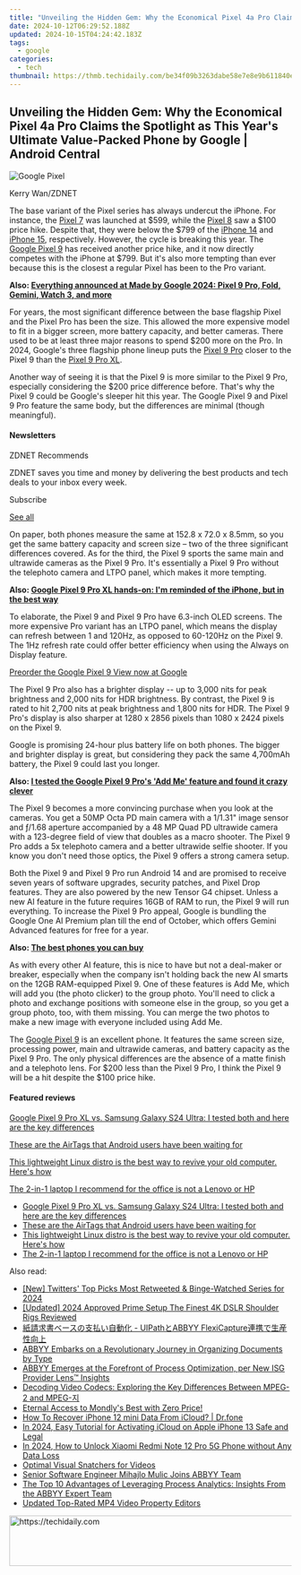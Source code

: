 ```yaml
---
title: "Unveiling the Hidden Gem: Why the Economical Pixel 4a Pro Claims the Spotlight as This Year's Ultimate Value-Packed Phone by Google | Android Central"
date: 2024-10-12T06:29:52.188Z
updated: 2024-10-15T04:24:42.183Z
tags:
  - google
categories:
  - tech
thumbnail: https://thmb.techidaily.com/be34f09b3263dabe58e7e8e9b611840eed5d78451bd041646a395d4031103684.jpg
---
```


## Unveiling the Hidden Gem: Why the Economical Pixel 4a Pro Claims the Spotlight as This Year's Ultimate Value-Packed Phone by Google | Android Central

![Google Pixel](https://www.zdnet.com/a/img/resize/1ebc937bfde34d690f1ff5d962cf12285afdf355/2024/08/10/9a618e6b-7fa7-4117-9fb0-9c9ff73ff641/dsc01713.jpg?auto=webp&width=1280)

Kerry Wan/ZDNET

The base variant of the Pixel series has always undercut the iPhone. For instance, the [Pixel 7](https://www.anrdoezrs.net/links/9041660/type/dlg/sid/zd-%5F%5FCOM%5FCLICK%5FID%5F%5F-dtp/https://store.google.com/config/pixel%5F7) was launched at $599, while the [Pixel 8](https://www.anrdoezrs.net/links/9041660/type/dlg/sid/zd-%5F%5FCOM%5FCLICK%5FID%5F%5F-dtp/https://store.google.com/product/pixel%5F8?hl=en-US) saw a $100 price hike. Despite that, they were below the $799 of the [iPhone 14](https://apple.sjv.io/c/159047/435031/7613?&sharedid=zdnet&partnerpropertyid=1980086&u=https%3A%2F%2Fwww.apple.com%2Fshop%2Fbuy-iphone%2Fiphone-14&subId1=zd-%5F%5FCOM%5FCLICK%5FID%5F%5F-dtp) and [iPhone 15](https://apple.sjv.io/c/159047/435031/7613?&sharedid=zdnet&partnerpropertyid=1980086&u=https%3A%2F%2Fwww.apple.com%2Fiphone-15%2F&subId1=zd-%5F%5FCOM%5FCLICK%5FID%5F%5F-dtp), respectively. However, the cycle is breaking this year. The [Google Pixel 9](https://www.anrdoezrs.net/links/9041660/type/dlg/sid/zd-%5F%5FCOM%5FCLICK%5FID%5F%5F-dtp/https://store.google.com/product/pixel%5F9?hl=en-US) has received another price hike, and it now directly competes with the iPhone at $799\. But it's also more tempting than ever because this is the closest a regular Pixel has been to the Pro variant.

**Also: [Everything announced at Made by Google 2024: Pixel 9 Pro, Fold, Gemini, Watch 3, and more](https://www.zdnet.com/article/everything-to-expect-at-made-by-google-2024-pixel-9-pro-fold-gemini-watch-3-and-more/)** 

For years, the most significant difference between the base flagship Pixel and the Pixel Pro has been the size. This allowed the more expensive model to fit in a bigger screen, more battery capacity, and better cameras. There used to be at least three major reasons to spend $200 more on the Pro. In 2024, Google's three flagship phone lineup puts the [Pixel 9 Pro](https://www.anrdoezrs.net/links/9041660/type/dlg/sid/zd-%5F%5FCOM%5FCLICK%5FID%5F%5F-dtp/https://store.google.com/product/pixel%5F9%5Fpro?hl=en-US) closer to the Pixel 9 than the [Pixel 9 Pro XL](https://www.anrdoezrs.net/links/9041660/type/dlg/sid/zd-%5F%5FCOM%5FCLICK%5FID%5F%5F-dtp/https://store.google.com/product/pixel%5F9%5Fpro?hl=en-US). 

Another way of seeing it is that the Pixel 9 is more similar to the Pixel 9 Pro, especially considering the $200 price difference before. That's why the Pixel 9 could be Google's sleeper hit this year. The Google Pixel 9 and Pixel 9 Pro feature the same body, but the differences are minimal (though meaningful).

#### Newsletters

ZDNET Recommends

ZDNET saves you time and money by delivering the best products and tech deals to your inbox every week.

 Subscribe

[See all](https://www.zdnet.com/newsletters/)

On paper, both phones measure the same at 152.8 x 72.0 x 8.5mm, so you get the same battery capacity and screen size – two of the three significant differences covered. As for the third, the Pixel 9 sports the same main and ultrawide cameras as the Pixel 9 Pro. It's essentially a Pixel 9 Pro without the telephoto camera and LTPO panel, which makes it more tempting.

**Also: [Google Pixel 9 Pro XL hands-on: I'm reminded of the iPhone, but in the best way](https://www.zdnet.com/article/google-pixel-9-pro-xl-hands-on-im-reminded-of-the-iphone-but-in-the-best-way/)**

To elaborate, the Pixel 9 and Pixel 9 Pro have 6.3-inch OLED screens. The more expensive Pro variant has an LTPO panel, which means the display can refresh between 1 and 120Hz, as opposed to 60-120Hz on the Pixel 9\. The 1Hz refresh rate could offer better efficiency when using the Always on Display feature.

[Preorder the Google Pixel 9 View now at Google](https://www.anrdoezrs.net/links/9041660/type/dlg/sid/zd-%5F%5FCOM%5FCLICK%5FID%5F%5F-dtp/https://store.google.com/?hl=en-US)

The Pixel 9 Pro also has a brighter display -- up to 3,000 nits for peak brightness and 2,000 nits for HDR brightness. By contrast, the Pixel 9 is rated to hit 2,700 nits at peak brightness and 1,800 nits for HDR. The Pixel 9 Pro's display is also sharper at 1280 x 2856 pixels than 1080 x 2424 pixels on the Pixel 9\. 

Google is promising 24-hour plus battery life on both phones. The bigger and brighter display is great, but considering they pack the same 4,700mAh battery, the Pixel 9 could last you longer. 

**Also: [I tested the Google Pixel 9 Pro's 'Add Me' feature and found it crazy clever](https://www.zdnet.com/article/i-tested-the-google-pixel-9-pros-add-me-feature-and-found-it-crazy-clever/)**

The Pixel 9 becomes a more convincing purchase when you look at the cameras. You get a 50MP Octa PD main camera with a 1/1.31" image sensor and ƒ/1.68 aperture accompanied by a 48 MP Quad PD ultrawide camera with a 123-degree field of view that doubles as a macro shooter. The Pixel 9 Pro adds a 5x telephoto camera and a better ultrawide selfie shooter. If you know you don't need those optics, the Pixel 9 offers a strong camera setup.

Both the Pixel 9 and Pixel 9 Pro run Android 14 and are promised to receive seven years of software upgrades, security patches, and Pixel Drop features. They are also powered by the new Tensor G4 chipset. Unless a new AI feature in the future requires 16GB of RAM to run, the Pixel 9 will run everything. To increase the Pixel 9 Pro appeal, Google is bundling the Google One AI Premium plan till the end of October, which offers Gemini Advanced features for free for a year. 

**Also: [The best phones you can buy](https://www.zdnet.com/article/best-phone/)**

As with every other AI feature, this is nice to have but not a deal-maker or breaker, especially when the company isn't holding back the new AI smarts on the 12GB RAM-equipped Pixel 9\. One of these features is Add Me, which will add you (the photo clicker) to the group photo. You'll need to click a photo and exchange positions with someone else in the group, so you get a group photo, too, with them missing. You can merge the two photos to make a new image with everyone included using Add Me. 

The [Google Pixel 9](https://www.anrdoezrs.net/links/9041660/type/dlg/sid/zd-%5F%5FCOM%5FCLICK%5FID%5F%5F-dtp/https://store.google.com/us/config/pixel%5F9%5Fpro?hl=en-US) is an excellent phone. It features the same screen size, processing power, main and ultrawide cameras, and battery capacity as the Pixel 9 Pro. The only physical differences are the absence of a matte finish and a telephoto lens. For $200 less than the Pixel 9 Pro, I think the Pixel 9 will be a hit despite the $100 price hike. 

#### Featured reviews

[Google Pixel 9 Pro XL vs. Samsung Galaxy S24 Ultra: I tested both and here are the key differences](https://www.zdnet.com/article/google-pixel-9-pro-xl-vs-samsung-galaxy-s24-ultra/ "Google Pixel 9 Pro XL vs. Samsung Galaxy S24 Ultra: I tested both and here are the key differences")

[These are the AirTags that Android users have been waiting for](https://www.zdnet.com/article/these-are-the-airtags-that-android-users-have-been-waiting-for/ "These are the AirTags that Android users have been waiting for")

[This lightweight Linux distro is the best way to revive your old computer. Here's how](https://www.zdnet.com/article/this-lightweight-linux-distro-is-the-best-way-to-revive-your-old-computer-heres-how/ "This lightweight Linux distro is the best way to revive your old computer. Here's how")

[The 2-in-1 laptop I recommend for the office is not a Lenovo or HP](https://www.zdnet.com/article/one-of-the-most-versatile-2-in-1-laptops-ive-tested-is-not-a-lenovo-or-hp/ "The 2-in-1 laptop I recommend for the office is not a Lenovo or HP")

* [Google Pixel 9 Pro XL vs. Samsung Galaxy S24 Ultra: I tested both and here are the key differences](https://www.zdnet.com/article/google-pixel-9-pro-xl-vs-samsung-galaxy-s24-ultra/ "Google Pixel 9 Pro XL vs. Samsung Galaxy S24 Ultra: I tested both and here are the key differences")
* [These are the AirTags that Android users have been waiting for](https://www.zdnet.com/article/these-are-the-airtags-that-android-users-have-been-waiting-for/ "These are the AirTags that Android users have been waiting for")
* [This lightweight Linux distro is the best way to revive your old computer. Here's how](https://www.zdnet.com/article/this-lightweight-linux-distro-is-the-best-way-to-revive-your-old-computer-heres-how/ "This lightweight Linux distro is the best way to revive your old computer. Here's how")
* [The 2-in-1 laptop I recommend for the office is not a Lenovo or HP](https://www.zdnet.com/article/one-of-the-most-versatile-2-in-1-laptops-ive-tested-is-not-a-lenovo-or-hp/ "The 2-in-1 laptop I recommend for the office is not a Lenovo or HP")

<ins class="adsbygoogle"
     style="display:block"
     data-ad-format="autorelaxed"
     data-ad-client="ca-pub-7571918770474297"
     data-ad-slot="1223367746"></ins>

<ins class="adsbygoogle"
     style="display:block"
     data-ad-client="ca-pub-7571918770474297"
     data-ad-slot="8358498916"
     data-ad-format="auto"
     data-full-width-responsive="true"></ins>

<span class="atpl-alsoreadstyle">Also read:</span>
<div><ul>
<li><a href="https://twitter-videos.techidaily.com/new-twitters-top-picks-most-retweeted-and-binge-watched-series-for-2024/"><u>[New] Twitters' Top Picks Most Retweeted & Binge-Watched Series for 2024</u></a></li>
<li><a href="https://fox-cloud.techidaily.com/updated-2024-approved-prime-setup-the-finest-4k-dslr-shoulder-rigs-reviewed/"><u>[Updated] 2024 Approved Prime Setup The Finest 4K DSLR Shoulder Rigs Reviewed</u></a></li>
<li><a href="https://some-tips.techidaily.com/uipathabbyy-flexicapture/"><u>紙請求書ベースの支払い自動化 - UIPathとABBYY FlexiCapture連携で生産性向上</u></a></li>
<li><a href="https://some-tips.techidaily.com/abbyy-embarks-on-a-revolutionary-journey-in-organizing-documents-by-type/"><u>ABBYY Embarks on a Revolutionary Journey in Organizing Documents by Type</u></a></li>
<li><a href="https://some-tips.techidaily.com/abbyy-emerges-at-the-forefront-of-process-optimization-per-new-isg-provider-lens-insights/"><u>ABBYY Emerges at the Forefront of Process Optimization, per New ISG Provider Lens™ Insights</u></a></li>
<li><a href="https://discover-help.techidaily.com/decoding-video-codecs-exploring-the-key-differences-between-mpeg-2-and-mpeg/"><u>Decoding Video Codecs: Exploring the Key Differences Between MPEG-2 and MPEG-지</u></a></li>
<li><a href="https://mondly-stories.techidaily.com/eternal-access-to-mondlys-best-with-zero-price/"><u>Eternal Access to Mondly's Best with Zero Price!</u></a></li>
<li><a href="https://blog-min.techidaily.com/how-to-recover-iphone-12-mini-data-from-icloud-drfone-by-drfone-ios-data-recovery-ios-data-recovery/"><u>How To Recover iPhone 12 mini Data From iCloud? | Dr.fone</u></a></li>
<li><a href="https://activate-lock.techidaily.com/in-2024-easy-tutorial-for-activating-icloud-on-apple-iphone-13-safe-and-legal-by-drfone-ios/"><u>In 2024, Easy Tutorial for Activating iCloud on Apple iPhone 13 Safe and Legal</u></a></li>
<li><a href="https://unlock-android.techidaily.com/in-2024-how-to-unlock-xiaomi-redmi-note-12-pro-5g-phone-without-any-data-loss-by-drfone-android/"><u>In 2024, How to Unlock Xiaomi Redmi Note 12 Pro 5G Phone without Any Data Loss</u></a></li>
<li><a href="https://video-screen-grab.techidaily.com/optimal-visual-snatchers-for-videos/"><u>Optimal Visual Snatchers for Videos</u></a></li>
<li><a href="https://some-tips.techidaily.com/senior-software-engineer-mihajlo-mulic-joins-abbyy-team/"><u>Senior Software Engineer Mihajlo Mulic Joins ABBYY Team</u></a></li>
<li><a href="https://some-tips.techidaily.com/the-top-10-advantages-of-leveraging-process-analytics-insights-from-the-abbyy-expert-team/"><u>The Top 10 Advantages of Leveraging Process Analytics: Insights From the ABBYY Expert Team</u></a></li>
<li><a href="https://video-ai-editor.techidaily.com/updated-top-rated-mp4-video-property-editors/"><u>Updated Top-Rated MP4 Video Property Editors</u></a></li>
</ul></div>

<!-- affiliate ads begin -->
<a href="https://appsumo.8odi.net/c/5597632/2123732/7443" target="_top" id="2123732">
  <img src="//a.impactradius-go.com/display-ad/7443-2123732" border="0" alt="https://techidaily.com" width="600" height="90"/>
</a>
<img height="0" width="0" src="https://appsumo.8odi.net/i/5597632/2123732/7443" style="position:absolute;visibility:hidden;" border="0" />
<!-- affiliate ads end -->

